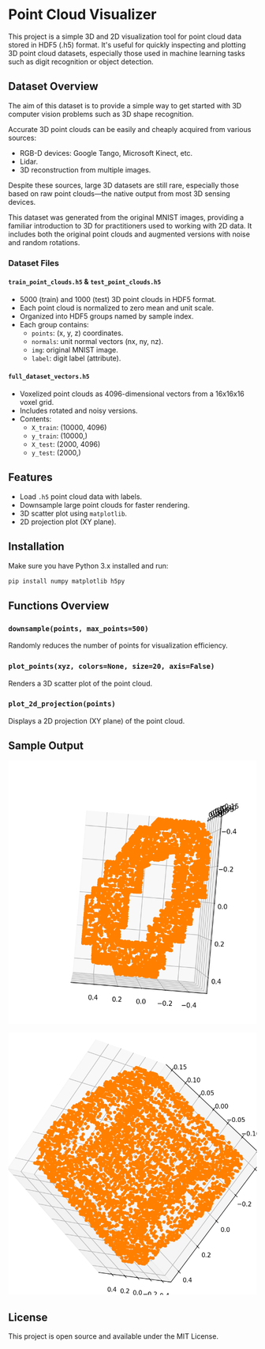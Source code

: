 # Point Cloud Visualizer

This project is a simple 3D and 2D visualization tool for point cloud data stored in HDF5 (.h5) format. It's useful for quickly inspecting and plotting 3D point cloud datasets, especially those used in machine learning tasks such as digit recognition or object detection.

## Dataset Overview
The aim of this dataset is to provide a simple way to get started with 3D computer vision problems such as 3D shape recognition.

Accurate 3D point clouds can be easily and cheaply acquired from various sources:
- RGB-D devices: Google Tango, Microsoft Kinect, etc.
- Lidar.
- 3D reconstruction from multiple images.

Despite these sources, large 3D datasets are still rare, especially those based on raw point clouds—the native output from most 3D sensing devices.

This dataset was generated from the original MNIST images, providing a familiar introduction to 3D for practitioners used to working with 2D data. It includes both the original point clouds and augmented versions with noise and random rotations.

### Dataset Files
#### `train_point_clouds.h5` & `test_point_clouds.h5`
- 5000 (train) and 1000 (test) 3D point clouds in HDF5 format.
- Each point cloud is normalized to zero mean and unit scale.
- Organized into HDF5 groups named by sample index.
- Each group contains:
  - `points`: (x, y, z) coordinates.
  - `normals`: unit normal vectors (nx, ny, nz).
  - `img`: original MNIST image.
  - `label`: digit label (attribute).


#### `full_dataset_vectors.h5`
- Voxelized point clouds as 4096-dimensional vectors from a 16x16x16 voxel grid.
- Includes rotated and noisy versions.
- Contents:
  - `X_train`: (10000, 4096)
  - `y_train`: (10000,)
  - `X_test`: (2000, 4096)
  - `y_test`: (2000,)

## Features
- Load `.h5` point cloud data with labels.
- Downsample large point clouds for faster rendering.
- 3D scatter plot using `matplotlib`.
- 2D projection plot (XY plane).

## Installation
Make sure you have Python 3.x installed and run:
```bash
pip install numpy matplotlib h5py
```

## Functions Overview
### `downsample(points, max_points=500)`
Randomly reduces the number of points for visualization efficiency.

### `plot_points(xyz, colors=None, size=20, axis=False)`
Renders a 3D scatter plot of the point cloud.

### `plot_2d_projection(points)`
Displays a 2D projection (XY plane) of the point cloud.

## Sample Output
![zero](img1.PNG)


![zero2](img2.PNG)

## License
This project is open source and available under the MIT License.

